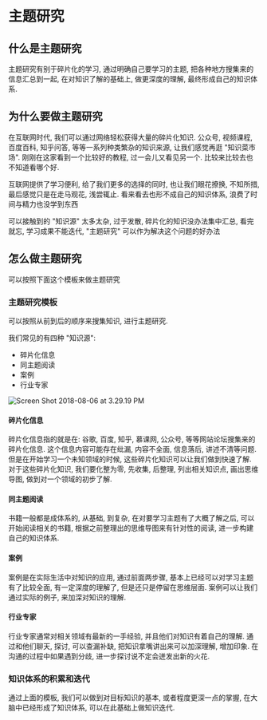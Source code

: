 # 主题研究

## 什么是主题研究

主题研究有别于碎片化的学习, 通过明确自己要学习的主题, 把各种地方搜集来的信息汇总到一起, 在对知识了解的基础上, 做更深度的理解, 最终形成自己的知识体系. 

## 为什么要做主题研究

在互联网时代, 我们可以通过网络轻松获得大量的碎片化知识.  公众号, 视频课程, 百度百科, 知乎问答, 等等一系列种类繁杂的知识来源, 让我们感觉再逛 "知识菜市场".  刚刚在这家看到一个比较好的教程, 过一会儿又看见另一个.  比较来比较去也不知道看哪个好.  

互联网提供了学习便利, 给了我们更多的选择的同时, 也让我们眼花撩换, 不知所措, 最后感觉只是在走马观花, 浅尝辄止.  看来看去也形不成自己的知识体系, 浪费了时间与精力也没学到东西

可以接触到的 "知识源" 太多太杂, 过于发散, 碎片化的知识没办法集中汇总, 看完就忘, 学习成果不能迭代, "主题研究" 可以作为解决这个问题的好办法

## 怎么做主题研究

可以按照下面这个模板来做主题研究

### 主题研究模板

可以按照从前到后的顺序来搜集知识, 进行主题研究.

我们常见的有四种 "知识源":
* 碎片化信息 
* 同主题阅读 
* 案例 
* 行业专家

![Screen Shot 2018-08-06 at 3.29.19 PM](https://i.imgur.com/Hy7Njx6.png)

#### 碎片化信息 

碎片化信息指的就是在: 谷歌, 百度, 知乎, 慕课网, 公众号, 等等网站论坛搜集来的碎片化信息.  这个信息内容可能存在纰漏, 内容不全面, 信息落后, 讲述不清等问题.  但是在开始学习一个未知领域的时候, 这些碎片化知识可以让我们做到快速了解.  对于这些碎片化知识, 我们要化整为零, 先收集, 后整理, 列出相关知识点, 画出思维导图, 做到对一个领域的初步了解.

#### 同主题阅读

书籍一般都是成体系的, 从基础, 到复杂, 在对要学习主题有了大概了解之后, 可以开始阅读相关的书籍, 根据之前整理出的思维导图来有针对性的阅读, 进一步构建自己的知识体系.

#### 案例

案例是在实际生活中对知识的应用, 通过前面两步骤, 基本上已经可以对学习主题有了比较全面, 有一定深度的理解了, 但是还只是停留在思维层面. 案例可以让我们通过实际的例子, 来加深对知识的理解.

#### 行业专家

行业专家通常对相关领域有最新的一手经验, 并且他们对知识有着自己的理解.  通过和他们聊天, 探讨, 可以查漏补缺, 把知识拿嘴讲出来可以加深理解, 增加印象.  在沟通的过程中如果遇到分歧, 进一步探讨说不定会迸发出新的火花.

### 知识体系的积累和迭代

通过上面的模板, 我们可以做到对目标知识的基本, 或者程度更深一点的掌握, 在大脑中已经形成了知识体系, 可以在此基础上做知识迭代.







